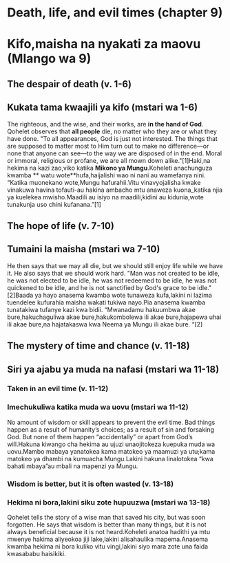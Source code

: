 # Death, life, and evil times (chapter 9)
# Kifo,maisha na nyakati za maovu (Mlango wa 9)

## The despair of death (v. 1-6)
## Kukata tama kwaajili ya kifo (mstari wa 1-6)

The righteous, and the wise, and their works, are **in the hand of God**. Qohelet observes that **all people** die, no matter who they are or what they have done. "To all appearances, God is just not interested. The things that are supposed to matter most to Him turn out to make no difference—or none that anyone can see—to the way we are disposed of in the end. Moral or immoral, religious or profane, we are all mown down alike."[1]Haki,na hekima na kazi zao,viko katika **Mikono ya Mungu**.Koheleti anachunguza kwamba ** watu wote**hufa,haijalishi wao ni nani au wamefanya nini. “Katika muonekano wote,Mungu hafurahii.Vitu vinavyojalisha kwake vinakuwa havina tofauti-au hakina ambacho mtu anaweza kuona_katika njia ya kuelekea mwisho.Maadili au isiyo na maadili,kidini au kidunia,wote tunakunja uso chini kufanana.”[1]

## The hope of life (v. 7-10)
## Tumaini la maisha (mstari wa 7-10)

He then says that we may all die, but we should still enjoy life while we have it. He also says that we should work hard. "Man was not created to be idle, he was not elected to be idle, he was not redeemed to be idle, he was not quickened to be idle, and he is not sanctified by God's grace to be idle."[2]Baada ya hayo anasema kwamba wote tunaweza kufa,lakini ni lazima tuendelee kufurahia maisha wakati tukiwa nayo.Pia anasema kwamba tunatakiwa tufanye kazi kwa bidii. “Mwanadamu hakuumbwa akae bure,hakuchaguliwa akae bure,hakukombolewa ili akae bure,hajapewa uhai ili akae bure,na hajatakaswa kwa Neema ya Mungu ili akae bure. “[2]

## The mystery of time and chance (v. 11-18)
## Siri ya ajabu ya muda na nafasi (mstari wa 11-18)

### Taken in an evil time (v. 11-12)
### Imechukuliwa katika muda wa uovu (mstari wa 11-12)

No amount of wisdom or skill appears to prevent the evil time. Bad things happen as a result of humanity’s choices; as a result of sin and forsaking God. But none of them happen “accidentally” or apart from God’s will.Hakuna kiwango cha hekima au ujuzi unaojitokeza kuepuka muda wa uovu.Mambo mabaya yanatokea kama matokeo ya maamuzi ya utu;kama matokeo ya dhambi na kumuacha Mungu.Lakini hakuna linalotokea “kwa bahati mbaya”au mbali na mapenzi ya Mungu.

### Wisdom is better, but it is often wasted (v. 13-18)
### Hekima ni bora,lakini siku zote hupuuzwa (mstari wa 13-18)

Qohelet tells the story of a wise man that saved his city, but was soon forgotten. He says that wisdom is better than many things, but it is not always beneficial because it is not heard.Koheleti anatoa hadithi ya mtu mwenye hakima aliyeokoa jiji lake,lakini alisahaulika mapema.Anasema kwamba hekima ni bora kuliko vitu vingi,lakini siyo mara zote una faida kwasababu haisikiki.